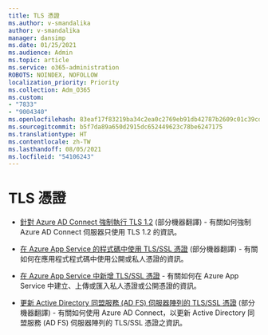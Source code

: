 ```yaml
---
title: TLS 憑證
ms.author: v-smandalika
author: v-smandalika
manager: dansimp
ms.date: 01/25/2021
ms.audience: Admin
ms.topic: article
ms.service: o365-administration
ROBOTS: NOINDEX, NOFOLLOW
localization_priority: Priority
ms.collection: Adm_O365
ms.custom:
- "7833"
- "9004340"
ms.openlocfilehash: 83eaf17f83219ba34c2ea0c2769eb91db42787b2609c01c39cd67100638289eb
ms.sourcegitcommit: b5f7da89a650d2915dc652449623c78be6247175
ms.translationtype: HT
ms.contentlocale: zh-TW
ms.lasthandoff: 08/05/2021
ms.locfileid: "54106243"
---
```

# <a name="tls-certificates"></a>TLS 憑證

- [針對 Azure AD Connect 強制執行 TLS 1.2](https://docs.microsoft.com/azure/active-directory/hybrid/reference-connect-tls-enforcement) (部分機器翻譯)  - 有關如何強制 Azure AD Connect 伺服器只使用 TLS 1.2 的資訊。

- [在 Azure App Service 的程式碼中使用 TLS/SSL 憑證](https://docs.microsoft.com/azure/app-service/configure-ssl-certificate-in-code) (部分機器翻譯)  - 有關如何在應用程式程式碼中使用公開或私人憑證的資訊。

- [在 Azure App Service 中新增 TLS/SSL 憑證](https://docs.microsoft.com/azure/app-service/configure-ssl-certificate)  - 有關如何在 Azure App Service 中建立、上傳或匯入私人憑證或公開憑證的資訊。

- [更新 Active Directory 同盟服務 (AD FS) 伺服器陣列的 TLS/SSL 憑證](https://docs.microsoft.com/azure/active-directory/hybrid/how-to-connect-fed-ssl-update) (部分機器翻譯)  - 有關如何使用 Azure AD Connect，以更新 Active Directory 同盟服務 (AD FS) 伺服器陣列的 TLS/SSL 憑證之資訊。

